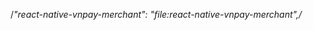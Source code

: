 <!-- 
  dùng let để gán lại giá trị cho biến được khai báo trước đó
  còn nếu dùng const thì không thể gán lại giá trị cho biến được khai báo trước đó 
 -->


<!-- 
 //text là giá trị của field ví dụ là name, holder, email, ...

//fieldName là tên của field ví dụ là name, holder, email, ...

//đây là một object chứa các setter của các field có thể thay đổi ví dụ là {name: setName, holder: setHolder, ...}
//Record là một kiểu dữ liệu của Typescript, nó có thể hiểu là một object với key là string và value là React.Dispatch<React.SetStateAction<string>>
//React.Dispatch<React.SetStateAction<string>> là một kiểu dữ liệu của React, nó có thể hiểu là một hàm có thể thay đổi giá trị của state
//ví dụ như setName là một hàm có thể thay đổi giá trị của state name
//vì vậy fieldSetters là một object chứa các hàm có thể thay đổi giá trị của các state

//setIsAnyFieldEmpty là một hàm có thể thay đổi giá trị của state isAnyFieldEmpty (được định nghĩa ở trên là useState<boolean>(true))
//tại sao lại có hàm này? vì khi một field thay đổi giá trị thì chúng ta cần phải kiểm tra xem có field nào đang rỗng hay không
//ví dụ như khi field name thay đổi giá trị thì chúng ta cần phải kiểm tra xem field holder có rỗng hay không
//vì vậy chúng ta cần phải thay đổi giá trị của state isAnyFieldEmpty
//tại sao lại dùng react dispatch? vì khi chúng ta thay đổi giá trị của state thì chúng ta cần phải gọi hàm setIsAnyFieldEmpty(true)
//nhưng hàm setIsAnyFieldEmpty lại không có sẵn trong MonitorChangeInput, nó chỉ có sẵn trong component Information
//vì vậy chúng ta cần phải truyền hàm setIsAnyFieldEmpty vào MonitorChangeInput thông qua props
//nhưng khi chúng ta truyền hàm setIsAnyFieldEmpty vào MonitorChangeInput thông qua props thì chúng ta cần phải truyền nó từ component Information
//vì vậy chúng ta cần phải truyền nó từ component Information thông qua props

import React from 'react';

interface MonitorInputProps {
    text: string;

    fieldName: string;
    fieldSetters: Record<string, React.Dispatch<React.SetStateAction<string>>>;
    setIsAnyFieldEmpty: React.Dispatch<React.SetStateAction<boolean>>;
}

export const MonitorChangeInput = (Props: MonitorInputProps) => {
    const { text, fieldName, fieldSetters, setIsAnyFieldEmpty } = Props;
    const fieldSetter = fieldSetters[fieldName];
    if (fieldSetter) {
        fieldSetter(text);
    }
    setIsAnyFieldEmpty(true);
};
 -->



<!-- 
Ở trong Redux Tolkit RTK Query là một dạng mới của Thằng Redux được dùng để clear code và dễ dàng      trong việc viết code
    Ở trong Redux Tolkit RTK Query có 3 loại query là Query, Mutation và QueryCache
    Query là một loại query được dùng để lấy dữ liệu từ server
    Mutation là một loại query được dùng để thay đổi dữ liệu trên server
    QueryCache là một loại query được dùng để lưu trữ dữ liệu lấy được từ server
    Ở trong Redux Tolkit RTK Query có 3 loại query là Query, Mutation và QueryCache
    Query là một loại query được dùng để lấy dữ liệu từ server
    Mutation là một loại query được dùng để thay đổi dữ liệu trên server
    QueryCache là một loại query được dùng để lưu trữ dữ liệu lấy được từ server
-->

<!--
 Ở trong RTK Query Có kiểu dữ liệu Omit là một kiểu dữ liệu được dùng để bỏ đi một số key trong một   object
    Ví dụ như Omit<{name: string, age: number}, 'name'> là một kiểu dữ liệu được dùng để bỏ đi key name trong object {name: string, age: number}
    Còn nếu dùng Omit<{name: string, age: number}, 'age'> thì sẽ bỏ đi key age trong object {name: string, age: number}
    Và nếu dùng Omit<{name: string, age: number}, 'name' | 'age'> thì sẽ bỏ đi key name và key age trong object {name: string, age: number}
    Còn dùng Partial thì sẽ bỏ đi tất cả các key trong object {name: string, age: number}
    ví dụ như Partial<{name: string, age: number}> sẽ bỏ đi tất cả các key trong object {name: string, age: number}
    Và Partial<{name: string, age: number}> sẽ trả về một kiểu dữ liệu là {name?: string, age?: number}
    Dùng Pick thì sẽ lấy ra một số key trong object {name: string, age: number}
    Ví dụ như Pick<{name: string, age: number}, 'name'> sẽ lấy ra key name trong object {name: string, age: number}
    Và Pick<{name: string, age: number}, 'age'> sẽ lấy ra key age trong object {name: string, age: number}
-->

<!-- 
Còn providesTags trong RTK Query được dùng để callback mỗi khi một query được gọi và mong muốn là chạy
sẽ trả về return  một mảng chứa các tag và phải thêm as const để báo rằng cho type này là nó sẽ readonly, không thể mutate được 
Còn invalidateTags trong RTK Query được dùng để callback mỗi khi một query được gọi và mong muốn là chạy lại query đó sẽ dựa vào các tag được truyền vào và thực thi lại query đó
 -->
/*"react-native-vnpay-merchant": "file:react-native-vnpay-merchant",/*